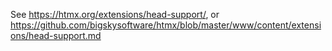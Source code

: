 See https://htmx.org/extensions/head-support/, or https://github.com/bigskysoftware/htmx/blob/master/www/content/extensions/head-support.md